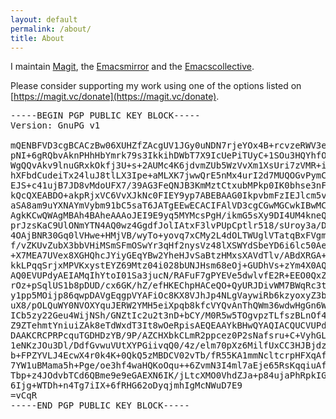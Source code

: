 ```yaml
---
layout: default
permalink: /about/
title: About
---
```


I maintain [Magit], the [Emacsmirror] and the [Emacscollective].

Please consider supporting my work using one of the options listed
on [https://magit.vc/donate](https://magit.vc/donate).
  
[Magit]:           https://magit.vc
[Emacsmirror]:     https://emacsmirror.net
[Emacscollective]: https://github.com/emacscollective

<pre>
-----BEGIN PGP PUBLIC KEY BLOCK-----
Version: GnuPG v1

mQENBFVD3cgBCACzBw06XUHZfZAcgUV1JGy0uNDN7rjeYOx4B+rcvzeRWV3e1/6W
pNI+6gRQbvAknPHhHbYmrk79s3IkkihDWbT7X9IcUePiTUyC+1SOu3HQYhfO7WXX
WgQQvAkv9lnuGRxkOkfj3U+s+2AUMc4K6jdvmZUb5WzVvXm1XsUri7zVMR+ivM6B
hXFbdCudeiTx24luJ8tlLX3Ipe+aMLXK7jwwQrE5nMx4urI2d7MUQOGvPymCWwff
EJS+c41ujB7JD8vMdoUFX7/39AG3FeQNJB3KmMztCtxubMPkp0IK0bhse3nFPg4G
kQcQXEABDO+akpRjxVC6VvXJkNc0FIEY9yp7ABEBAAG0IkpvbmFzIEJlcm5vdWxs
aSA8am9uYXNAYmVybm91bC5saT6JATgEEwECACIFAlVD3cgCGwMGCwkIBwMCBhUI
AgkKCwQWAgMBAh4BAheAAAoJEI9E9yq5MYMcsPgH/ikmG5sXy9DI4UM4kneQ+Em2
prJzsKaC9UlONmYTN4AQ0wz4GgdfJolIAtxF3lvPUpCptlr518/sUroy3a/Dodls
4OAjBNR30Gq0lVHwe+HMjVB/wyTo+yovq7xCMy2L4dOLTWUglVTatqBxFVgmHNqM
f/vZKUvZubX3bbVHiMSmSFmOSwYr3qHf2nysVz48lXSWYdSbeYD6i6lc50AeCGpA
+X7MEA7UVex8XGHQhcJYiyGEqYBw2YheHJvSaBtzHMxsXAVdTlv/ABdXRGA+xmuC
kkLPqqSrjxMPVKxystEYZ69Mtz04i028bUNJHsm68eOj+GUDhVs+zYm4X0AQy2C5
AQ0EVUPdyAEIAMqIhYtoI01Sa3jucN/RAFuF7gPYEVe5dwlvfE2R+EEO0QxZqD0x
rOz+pSqlUS1b8pDUD/cx6GK/hZ/efHKEChpHACeQO+QyURJDivWM7BWqRc3thw/a
y1pp5MOijp86qwpDAVgEqgpVYAFiOc8KX8VJhJp4NLgVaywiRb6kzyoxyZ3bFRdY
uX8/pOLQuWY0NVOXYquJERW2YMH5eiXpqb8kfcVYQvAnThQWm36wdwHgGn6WnSOb
ICb5zy22Geu4WijNSh/GNZtIc2u2t3nD+bCY/M0R5w5TOgvpzTLfszBLnOf4FJlo
Z9ZTehmtYniuiZAk8eTdWxdT3It8wOeRpisAEQEAAYkBHwQYAQIACQUCVUPdyAIb
DAAKCRCPRPcquTGDHDzYB/9P/AZCHXbkCLmR2ppcez0P2sNafsru+C+VyhGLUwwN
1eNKzJOu3Dl/DdfGvwuVUtXYPGiivqQ0/4z/elm70pXz6MilfUxCC3HJBjdzCrqc
b+FPZYVLJ4EcwX4r0k4K+0QkQ5zMBDCV02vTb/fR55KA1mmNcltcrpHFXqAfC0qD
7YW1uBMama5h+Pge/oe3hf4waHQKoOqu++6ZvmN3I4ml7aEje65RsKqqiuAf+ArV
Tbp+z4JOdvbTCd6QBme9e9eGAEXN6IK/jLtcXMO0VhdZJa+p84ujaPhRpkIGFLAa
6Ijg+WTDh+n4Tg7iIX+6fRHG62oDyqjmhIgMcNWuD7E9
=vCqR
-----END PGP PUBLIC KEY BLOCK-----
</pre>
